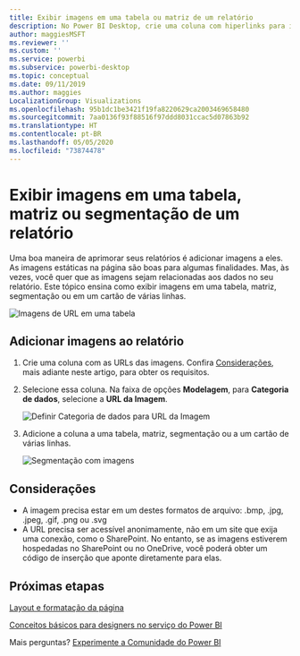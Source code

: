 ```yaml
---
title: Exibir imagens em uma tabela ou matriz de um relatório
description: No Power BI Desktop, crie uma coluna com hiperlinks para imagens. Em seguida, no Power BI Desktop ou no Serviço do Power BI, adicione esses hiperlinks a uma tabela de relatório, matriz, segmentação ou cartão de várias linhas para exibir a imagem.
author: maggiesMSFT
ms.reviewer: ''
ms.custom: ''
ms.service: powerbi
ms.subservice: powerbi-desktop
ms.topic: conceptual
ms.date: 09/11/2019
ms.author: maggies
LocalizationGroup: Visualizations
ms.openlocfilehash: 95b1dc1be3421f19fa8220629ca2003469658480
ms.sourcegitcommit: 7aa0136f93f88516f97ddd8031ccac5d07863b92
ms.translationtype: HT
ms.contentlocale: pt-BR
ms.lasthandoff: 05/05/2020
ms.locfileid: "73874478"
---
```

# <a name="display-images-in-a-table-matrix-or-slicer-in-a-report"></a>Exibir imagens em uma tabela, matriz ou segmentação de um relatório

Uma boa maneira de aprimorar seus relatórios é adicionar imagens a eles. As imagens estáticas na página são boas para algumas finalidades. Mas, às vezes, você quer que as imagens sejam relacionadas aos dados no seu relatório. Este tópico ensina como exibir imagens em uma tabela, matriz, segmentação ou em um cartão de várias linhas. 

![Imagens de URL em uma tabela](media/power-bi-images-tables/power-bi-url-images-table.png)

## <a name="add-images-to-your-report"></a>Adicionar imagens ao relatório

1. Crie uma coluna com as URLs das imagens. Confira [Considerações](#considerations), mais adiante neste artigo, para obter os requisitos.

1. Selecione essa coluna. Na faixa de opções **Modelagem**, para **Categoria de dados**, selecione a **URL da Imagem**.

    ![Definir Categoria de dados para URL da Imagem](media/power-bi-images-tables/power-bi-set-url-image.png)

1. Adicione a coluna a uma tabela, matriz, segmentação ou a um cartão de várias linhas.

    ![Segmentação com imagens](media/power-bi-images-tables/power-bi-url-images-slicer.png)

## <a name="considerations"></a>Considerações

- A imagem precisa estar em um destes formatos de arquivo: .bmp, .jpg, .jpeg, .gif, .png ou .svg
- A URL precisa ser acessível anonimamente, não em um site que exija uma conexão, como o SharePoint. No entanto, se as imagens estiverem hospedadas no SharePoint ou no OneDrive, você poderá obter um código de inserção que aponte diretamente para elas. 


## <a name="next-steps"></a>Próximas etapas

[Layout e formatação da página](/learn/modules/visuals-in-power-bi/12-formatting)

[Conceitos básicos para designers no serviço do Power BI](service-basic-concepts.md)

Mais perguntas? [Experimente a Comunidade do Power BI](https://community.powerbi.com/)

